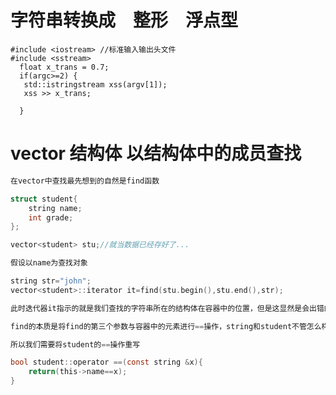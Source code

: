 # 字符串转换成　整形　浮点型
    #include <iostream> //标准输入输出头文件
    #include <sstream> 
      float x_trans = 0.7;
      if(argc>=2) {
       std::istringstream xss(argv[1]);
       xss >> x_trans;

      }
# vector 结构体 以结构体中的成员查找
```c
在vector中查找最先想到的自然是find函数

struct student{
    string name;
    int grade;
};

vector<student> stu;//就当数据已经存好了...

假设以name为查找对象

string str="john";
vector<student>::iterator it=find(stu.begin(),stu.end(),str);

此时迭代器it指示的就是我们查找的字符串所在的结构体在容器中的位置，但是这显然是会出错的。

find的本质是将find的第三个参数与容器中的元素进行==操作，string和student不管怎么样都不会相等的。

所以我们需要将student的==操作重写

bool student::operator ==(const string &x){
    return(this->name==x);
}    

```
